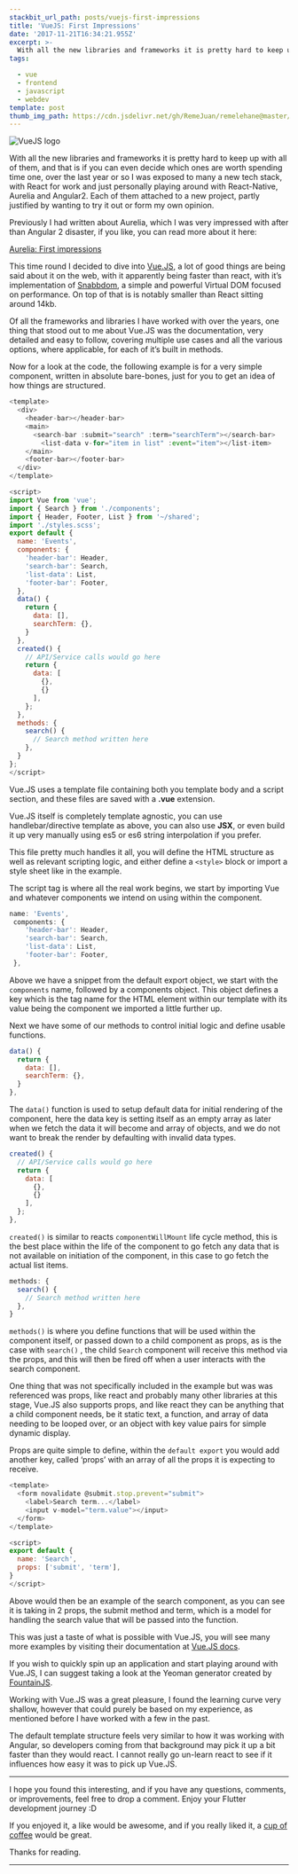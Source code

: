 ```yaml
---
stackbit_url_path: posts/vuejs-first-impressions
title: 'VueJS: First Impressions'
date: '2017-11-21T16:34:21.955Z'
excerpt: >-
  With all the new libraries and frameworks it is pretty hard to keep up with
tags:

  - vue
  - frontend
  - javascript
  - webdev
template: post
thumb_img_path: https://cdn.jsdelivr.net/gh/RemeJuan/remelehane@master/uPic/gzic0j1dmzjhd0p2i727.jpeg
---
```



![VueJS logo](https://cdn.jsdelivr.net/gh/RemeJuan/remelehane@master/uPic/gzic0j1dmzjhd0p2i727.jpeg)

With all the new libraries and frameworks it is pretty hard to keep up with all of them, and that is if you can even decide which ones are worth spending time one, over the last year or so I was exposed to many a new tech stack, with React for work and just personally playing around with React-Native, Aurelia and Angular2. Each of them attached to a new project, partly justified by wanting to try it out or form my own opinion.

Previously I had written about Aurelia, which I was very impressed with after than Angular 2 disaster, if you like, you can read more about it here:

[Aurelia: First impressions](https://medium.com/@reme.lehane/aurelia-first-impressions-e72262e6e049)

This time round I decided to dive into [Vue.JS](https://vuejs.org/), a lot of good things are being said about it on the web, with it apparently being faster than react, with it’s implementation of [Snabbdom](https://github.com/snabbdom/snabbdom), a simple and powerful Virtual DOM focused on performance. On top of that is is notably smaller than React sitting around 14kb.

Of all the frameworks and libraries I have worked with over the years, one thing that stood out to me about Vue.JS was the documentation, very detailed and easy to follow, covering multiple use cases and all the various options, where applicable, for each of it’s built in methods.

Now for a look at the code, the following example is for a very simple component, written in absolute bare-bones, just for you to get an idea of how things are structured.


```javascript
<template>
  <div>
    <header-bar></header-bar>
    <main>
      <search-bar :submit="search" :term="searchTerm"></search-bar>
        <list-data v-for="item in list" :event="item"></list-item>
    </main>
    <footer-bar></footer-bar>
  </div>
</template>

<script>
import Vue from 'vue';
import { Search } from './components';
import { Header, Footer, List } from '~/shared';
import './styles.scss';
export default {
  name: 'Events',
  components: {
    'header-bar': Header,
    'search-bar': Search,
    'list-data': List,
    'footer-bar': Footer,
  },
  data() {
    return {
      data: [],
      searchTerm: {},
    }
  },
  created() {
    // API/Service calls would go here
    return {
      data: [
        {},
        {}
      ],
    };
  },
  methods: {
    search() {
      // Search method written here
    },
  }
};
</script>
```



Vue.JS uses a template file containing both you template body and a script section, and these files are saved with a **.vue** extension.

Vue.JS itself is completely template agnostic, you can use handlebar/directive template as above, you can also use **JSX**, or even build it up very manually using es5 or es6 string interpolation if you prefer.

This file pretty much handles it all, you will define the HTML structure as well as relevant scripting logic, and either define a 
`<style>`
 block or import a style sheet like in the example.

The script tag is where all the real work begins, we start by importing Vue and whatever components we intend on using within the component.


```javascript
name: 'Events',
 components: {
    'header-bar': Header,
    'search-bar': Search,
    'list-data': List,
    'footer-bar': Footer,
 },
```


Above we have a snippet from the default export object, we start with the 
`components`
 name, followed by a components object. This object defines a key which is the tag name for the HTML element within our template with its value being the component we imported a little further up.

Next we have some of our methods to control initial logic and define usable functions.


```javascript
data() {
  return {
    data: [],
    searchTerm: {},
  }
},
```


The 
`data()`
 function is used to setup default data for initial rendering of the component, here the data key is setting itself as an empty array as later when we fetch the data it will become and array of objects, and we do not want to break the render by defaulting with invalid data types.


```javascript
created() {
  // API/Service calls would go here
  return {
    data: [
      {},
      {}
    ],
  };
},
```



`created()`
 is similar to reacts 
`componentWillMount`
 life cycle method, this is the best place within the life of the component to go fetch any data that is not available on initiation of the component, in this case to go fetch the actual list items.


```javascript
methods: {
  search() {
    // Search method written here
  },
}
```



`methods()`
 is where you define functions that will be used within the component itself, or passed down to a child component as props, as is the case with 
`search()`
, the child 
`Search`
 component will receive this method via the props, and this will then be fired off when a user interacts with the search component.

One thing that was not specifically included in the example but was was referenced was props, like react and probably many other libraries at this stage, Vue.JS also supports props, and like react they can be anything that a child component needs, be it static text, a function, and array of data needing to be looped over, or an object with key value pairs for simple dynamic display.

Props are quite simple to define, within the 
`default export`
 you would add another key, called ‘props’ with an array of all the props it is expecting to receive.



```javascript
<template>
  <form novalidate @submit.stop.prevent="submit">
    <label>Search term...</label>
    <input v-model="term.value"></input>
  </form>
</template>

<script>
export default {
  name: 'Search',
  props: ['submit', 'term'],
}
</script>
```


Above would then be an example of the search component, as you can see it is taking in 2 props, the submit method and term, which is a model for handling the search value that will be passed into the function.

This was just a taste of what is possible with Vue.JS, you will see many more examples by visiting their documentation at [Vue.JS docs](https://vuejs.org/v2/guide/).

If you wish to quickly spin up an application and start playing around with Vue.JS, I can suggest taking a look at the Yeoman generator created by [FountainJS](https://github.com/fountainjs/generator-fountain-vue).


Working with Vue.JS was a great pleasure, I found the learning curve very shallow, however that could purely be based on my experience, as mentioned before I have worked with a few in the past.

The default template structure feels very similar to how it was working with Angular, so developers coming from that background may pick it up a bit faster than they would react. I cannot really go un-learn react to see if it influences how easy it was to pick up Vue.JS.

****

I hope you found this interesting, and if you have any questions, comments, or improvements, feel free to drop a comment. Enjoy your Flutter development journey :D

If you enjoyed it, a like would be awesome, and if you really liked it, a [cup of coffee](https://www.buymeacoffee.com/remelehane) would be great.

Thanks for reading.

****


